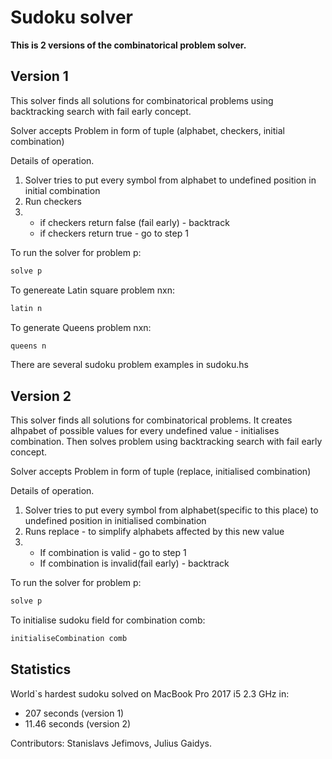 # Sudoku solver

**This is 2 versions of the combinatorical problem solver.**

## Version 1

This solver finds all solutions for combinatorical problems using backtracking search with fail early concept.

Solver accepts Problem in form of tuple (alphabet, checkers, initial combination)

Details of operation.
1. Solver tries to put every symbol from alphabet to undefined position in initial combination
2. Run checkers
3. * if checkers return false (fail early) - backtrack
   * if checkers return true - go to step 1

To run the solver for problem p:
``` haskell
solve p
```

To genereate Latin square problem nxn:
``` haskell
latin n
````

To generate Queens problem nxn:
``` haskell
queens n
````

There are several sudoku problem examples in sudoku.hs

## Version 2

This solver finds all solutions for combinatorical problems. It creates alhpabet of possible values for every undefined value - initialises combination. Then solves problem using backtracking search with fail early concept.

Solver accepts Problem in form of tuple (replace, initialised combination)

Details of operation.
1. Solver tries to put every symbol from alphabet(specific to this place) to undefined position in initialised combination
2. Runs replace - to simplify alphabets affected by this new value
3. * If combination is valid - go to step 1
   * If combination is invalid(fail early) - backtrack

To run the solver for problem p:
``` haskell
solve p
```

To initialise sudoku field for combination comb:
``` haskell
initialiseCombination comb
```

## Statistics
World`s hardest sudoku solved on MacBook Pro 2017 i5 2.3 GHz in:
* 207 seconds (version 1)
* 11.46 seconds (version 2)

Contributors: Stanislavs Jefimovs, Julius Gaidys.